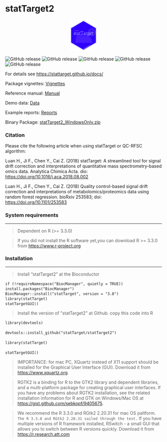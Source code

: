 
# statTarget2 
<p align="center">
 <img src="https://github.com/13479776/Picture/blob/master/statTarget_label_biocticker.png" height="100" title="statTarget 2.0">
 </p>


![GitHub release](https://img.shields.io/badge/statTarget-Good-blue.svg)
![GitHub release](https://img.shields.io/badge/releases-v%201.11.2-yellow.svg)
![GitHub release](https://img.shields.io/badge/downloads-top%2020%25-green.svg)
![GitHub release](https://img.shields.io/badge/Dependents-R%203.3.0%20-brightgreen.svg)
![GitHub release](https://img.shields.io/badge/downloads-9020/total-brightgreen.svg)



For details see https://stattarget.github.io/docs/


Package vignettes: [Vignettes](https://stattarget.github.io/docs/my-new-doc/) 


Reference manual: [Manual](https://github.com/13479776/Picture/blob/master/statTarget-manual.pdf)


Demo data: [Data](https://stattarget.github.io/docs/demo/)


Example reports: [Reports](https://stattarget.github.io/docs/demo/)


Binary Package: [statTarget2_WindowsOnly.zip](https://github.com/13479776/Picture/raw/master/statTarget_2.0.0.zip)

###  Citation

 Please cite the following article when using statTarget or QC-RFSC algorithm:
 
 Luan H., Ji F., Chen Y., Cai Z. (2018) statTarget: A streamlined tool for signal drift correction and interpretations of quantitative mass spectrometry-based omics data. Analytica Chimica Acta. dio: https://doi.org/10.1016/j.aca.2018.08.002
 
 Luan H., Ji F., Chen Y., Cai Z. (2018) Quality control-based signal drift correction and interpretations of metabolomics/proteomics data using random forest regression. bioRxiv 253583; doi: https://doi.org/10.1101/253583

### System requirements
--------------------------------------------------------------------

> Dependent on R (>= 3.3.0)

> If you did not install the R software yet,you can download R >= 3.3.0  from https://www.r-project.org


### Installation
--------------------------------------------------------------------
     
> Install “statTarget2” at the Bioconductor

    if (!requireNamespace("BiocManager", quietly = TRUE))
    install.packages("BiocManager")
    BiocManager::install("statTarget", version = "3.8") 
    library(statTarget)
    statTargetGUI()
 
     
> Install the version of "statTarget2" at Github. copy this code into R

    library(devtools)
    
    devtools::install_github("statTarget/statTarget2")
    
    library(statTarget)
    
    statTargetGUI()


    
> IMPORTANCE: for mac PC,  XQuartz instead of X11 support should be installed for the Graphical User Interface (GUI). Download it from https://www.xquartz.org. 


> RGTK2 is a binding for R to the GTK2 library and dependent libraries, and a multi-platform package for creating graphical user interfaces. If you have any problems about RGTK2 installation, see the related installation information for R and GTK on Windows/Mac OS at https://gist.github.com/sebkopf/9405675. 


> We recommend the R 3.3.0 and RGtk2 2.20.31 for mac OS paltform. `The R 3.3.0 and RGtk2 2.20.31 sailed through the test.` If you have multiple versions of R framework installed, RSwitch  - a small GUI that allows you to switch between R versions quickly. Download it from https://r.research.att.com

